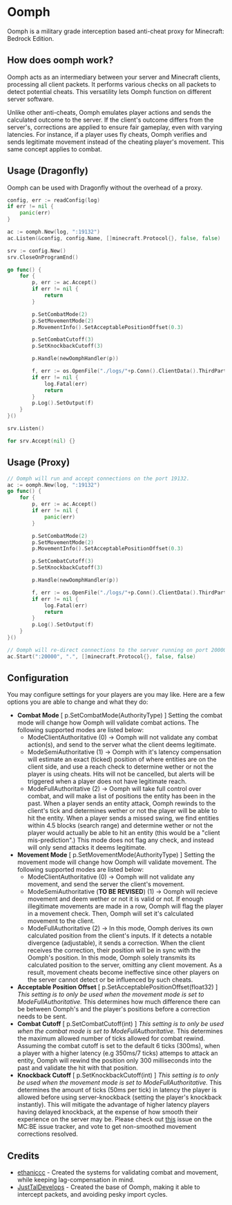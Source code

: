 # Oomph
Oomph is a military grade interception based anti-cheat proxy for Minecraft: Bedrock Edition.

## How does oomph work?
Oomph acts as an intermediary between your server and Minecraft clients, processing all client packets. It performs various checks on all packets to detect potential cheats. This versatility lets Oomph function on different server software.

Unlike other anti-cheats, Oomph emulates player actions and sends the calculated outcome to the server. If the client's outcome differs from the server's, corrections are applied to ensure fair gameplay, even with varying latencies. For instance, if a player uses fly cheats, Oomph verifies and sends legitimate movement instead of the cheating player's movement. This same concept applies to combat.

## Usage (Dragonfly)
Oomph can be used with Dragonfly without the overhead of a proxy.
```go
config, err := readConfig(log)
if err != nil {
    panic(err)
}

ac := oomph.New(log, ":19132")
ac.Listen(&config, config.Name, []minecraft.Protocol{}, false, false)

srv := config.New()
srv.CloseOnProgramEnd()

go func() {
	for {
		p, err := ac.Accept()
		if err != nil {
			return
		}

		p.SetCombatMode(2)
		p.SetMovementMode(2)
		p.MovementInfo().SetAcceptablePositionOffset(0.3)

		p.SetCombatCutoff(3)
		p.SetKnockbackCutoff(3)

		p.Handle(newOomphHandler(p))

		f, err := os.OpenFile("./logs/"+p.Conn().ClientData().ThirdPartyName, os.O_APPEND|os.O_CREATE|os.O_WRONLY, 0644)
		if err != nil {
			log.Fatal(err)
			return
		}
		p.Log().SetOutput(f)
	}
}()

srv.Listen()

for srv.Accept(nil) {}
```

## Usage (Proxy)
```go
// Oomph will run and accept connections on the port 19132.
ac := oomph.New(log, ":19132")
go func() {
	for {
		p, err := ac.Accept()
		if err != nil {
			panic(err)
		}

		p.SetCombatMode(2)
		p.SetMovementMode(2)
		p.MovementInfo().SetAcceptablePositionOffset(0.3)

		p.SetCombatCutoff(3)
		p.SetKnockbackCutoff(3)

		p.Handle(newOomphHandler(p))

		f, err := os.OpenFile("./logs/"+p.Conn().ClientData().ThirdPartyName, os.O_APPEND|os.O_CREATE|os.O_WRONLY, 0644)
		if err != nil {
			log.Fatal(err)
			return
		}
		p.Log().SetOutput(f)
	}
}()

// Oomph will re-direct connections to the server running on port 20000.
ac.Start(":20000", ".", []minecraft.Protocol{}, false, false)
```

## Configuration
You may configure settings for your players are you may like. Here are a few options you are able to change and what they do:
- **Combat Mode** [ p.SetCombatMode(AuthorityType) ]
    Setting the combat mode will change how Oomph will validate combat actions. The following supported modes are listed below:
    - ModeClientAuthoritative (0) -> Oomph will not validate any combat action(s), and send to the server what the client deems legitimate.
    - ModeSemiAuthoritative (1) -> Oomph with it's latency compensation will estimate an exact (ticked) position of where entities are on the client side, and use a reach check to determine wether or not the player is using cheats. Hits will not be cancelled, but alerts will be triggered when a player does not have legitimate reach.
    - ModeFullAuthoritative (2) -> Oomph will take full control over combat, and will make a list of positions the entity has been in the past. When a player sends an entity attack, Oomph rewinds to the client's tick and determines wether or not the player will be able to hit the entity. When a player sends a missed swing, we find entities within 4.5 blocks (search range) and determine wether or not the player would actually be able to hit an entity (this would be a "client mis-prediction".) This mode does not flag any check, and instead will only send attacks it deems legitimate.
- **Movement Mode** [ p.SetMovementMode(AuthorityType) ]
    Setting the movement mode will change how Oomph will validate movement. The following supported modes are listed below:
    - ModeClientAuthoritative (0) -> Oomph will not validate any movement, and send the server the client's movement.
    - ModeSemiAuthoritative (**TO BE REVISED**) (1) -> Oomph will recieve movement and deem wether or not it is valid or not. If enough illegitimate movements are made in a row, Oomph will flag the player in a movement check. Then, Oomph will set it's calculated movement to the client.
    - ModeFullAuthoritative (2) -> In this mode, Oomph derives its own calculated position from the client's inputs. If it detects a notable divergence (adjustable), it sends a correction. When the client receives the correction, their position will be in sync with the Oomph's position. In this mode, Oomph solely transmits its calculated position to the server, omitting any client movement. As a result, movement cheats become ineffective since other players on the server cannot detect or be influenced by such cheats.
- **Acceptable Position Offset** [ p.SetAcceptablePositionOffset(float32) ]
    *This setting is to only be used when the movement mode is set to ModeFullAuthoritative.* This determines how much difference there can be between Oomph's and the player's positions before a correction needs to be sent.
- **Combat Cutoff** [ p.SetCombatCutoff(int) ]
    *This setting is to only be used when the combat mode is set to ModeFullAuthoritative.* This determines the maximum allowed number of ticks allowed for combat rewind. Assuming the combat cutoff is set to the default 6 ticks (300ms), when a player with a higher latency (e.g 350ms/7 ticks) attemps to attack an entity, Oomph will rewind the position only 300 milliseconds into the past and validate the hit with that position. 
- **Knockback Cutoff** [ p.SetKnockbackCutoff(int) ]
    *This setting is to only be used when the movement mode is set to ModeFullAuthoritative.* This determines the amount of ticks (50ms per tick) in latency the player is allowed before using server-knockback (setting the player's knockback instantly). This will mitigate the advantage of higher latency players having delayed knockback, at the expense of how smooth their experience on the server may be. Please check out [this](https://bugs.mojang.com/browse/BDS-18632) issue on the MC:BE issue tracker, and vote to get non-smoothed movement corrections resolved.

## Credits
* [ethaniccc](https://www.github.com/ethaniccc) - Created the systems for validating combat and movement, while keeping lag-compensation in mind.
* [JustTalDevelops](https://github.com/JustTalDevelops) - Created the base of Oomph, making it able to intercept packets, and avoiding pesky import cycles.
